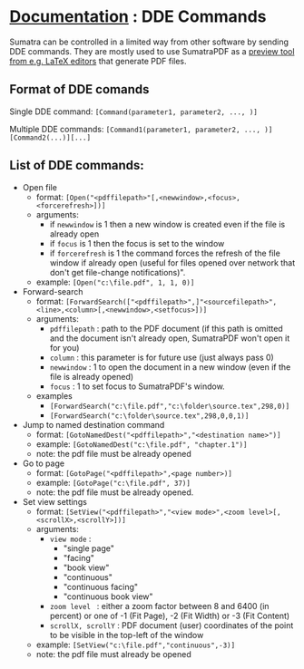 # [Documentation](/docs/) : DDE Commands

Sumatra can be controlled in a limited way from other software by sending DDE commands. They are mostly used to use SumatraPDF as a [preview tool from e.g. LaTeX editors](/docs/Use-Sumatra-as-a-pre-viewer-for-LaTeX-editors-06174d1d7be24e10966656261c70ed7f) that generate PDF files.

## Format of DDE comands

Single DDE command: `[Command(parameter1, parameter2, ..., )]` 

Multiple DDE commands: `[Command1(parameter1, parameter2, ..., )][Command2(...)][...]` 

## List of DDE commands:

- Open file
	- format: `[Open("<pdffilepath>"[,<newwindow>,<focus>,<forcerefresh>])]` 
	- arguments:
		- if `newwindow` is 1 then a new window is created even if the file is already open
		- if `focus` is 1 then the focus is set to the window
		- if `forcerefresh` is 1 the command forces the refresh of the file window if already open (useful for files opened over network that don't get file-change notifications)".
	- example: `[Open("c:\file.pdf", 1, 1, 0)]` 
- Forward-search
	- format: `[ForwardSearch(["<pdffilepath>",]"<sourcefilepath>",<line>,<column>[,<newwindow>,<setfocus>])]` 
	- arguments:
		-  `pdffilepath` : path to the PDF document (if this path is omitted and the document isn't already open, SumatraPDF won't open it for you)
		-  `column` : this parameter is for future use (just always pass 0)
		-  `newwindow` : 1 to open the document in a new window (even if the file is already opened)
		-  `focus` : 1 to set focus to SumatraPDF's window.
	- examples
		-  `[ForwardSearch("c:\file.pdf","c:\folder\source.tex",298,0)]` 
		-  `[ForwardSearch("c:\folder\source.tex",298,0,0,1)]` 
- Jump to named destination command
	- format: `[GotoNamedDest("<pdffilepath>","<destination name>")]` 
	- example: `[GotoNamedDest("c:\file.pdf", "chapter.1")]` 
	- note: the pdf file must be already opened
- Go to page
	- format: `[GotoPage("<pdffilepath>",<page number>)]` 
	- example: `[GotoPage("c:\file.pdf", 37)]` 
	- note: the pdf file must be already opened.
- Set view settings
	- format: `[SetView("<pdffilepath>","<view mode>",<zoom level>[,<scrollX>,<scrollY>])]` 
	- arguments:
		-  `view mode` :
			- "single page"
			- "facing"
			- "book view"
			- "continuous"
			- "continuous facing"
			- "continuous book view"
		-  `zoom level ` : either a zoom factor between 8 and 6400 (in percent) or one of -1 (Fit Page), -2 (Fit Width) or -3 (Fit Content)
		-  `scrollX, scrollY` : PDF document (user) coordinates of the point to be visible in the top-left of the window
	- example: `[SetView("c:\file.pdf","continuous",-3)]` 
	- note: the pdf file must already be opened